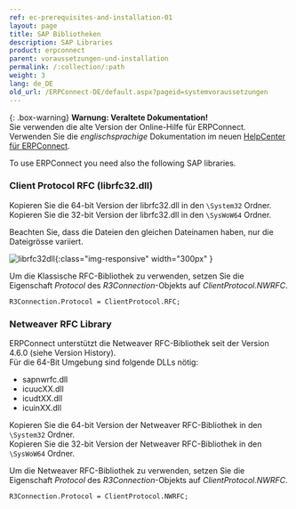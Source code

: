 ```yaml
---
ref: ec-prerequisites-and-installation-01
layout: page
title: SAP Bibliotheken
description: SAP Libraries
product: erpconnect
parent: voraussetzungen-und-installation
permalink: /:collection/:path
weight: 3
lang: de_DE
old_url: /ERPConnect-DE/default.aspx?pageid=systemvoraussetzungen
---
```


{: .box-warning}
**Warnung: Veraltete Dokumentation!** <br>
Sie verwenden die alte Version der Online-Hilfe für ERPConnect.<br>
Verwenden Sie die *englischsprachige* Dokumentation im neuen [HelpCenter für ERPConnect](https://helpcenter.theobald-software.com/erpconnect/documentation/introduction/).

To use ERPConnect you need also the following SAP libraries.

### Client Protocol RFC (librfc32.dll)

Kopieren Sie die 64-bit Version der librfc32.dll in den `\System32` Ordner.<br>
Kopieren Sie die 32-bit Version der librfc32.dll in den `\SysWoW64` Ordner.

Beachten Sie, dass die Dateien den gleichen Dateinamen haben, nur die Dateigrösse variiert.

![librfc32dll](/img/content/librfc32dll.png){:class="img-responsive" width="300px" }

Um die Klassische RFC-Bibliothek zu verwenden, setzen Sie die Eigenschaft *Protocol* des *R3Connection*-Objekts auf *ClientProtocol.NWRFC*.

```
R3Connection.Protocol = ClientProtocol.RFC;
```

### Netweaver RFC Library

ERPConnect unterstützt die Netweaver RFC-Bibliothek seit der Version 4.6.0 (siehe Version History).<br>
Für die 64-Bit Umgebung sind folgende DLLs nötig:
- sapnwrfc.dll
- icuucXX.dll
- icudtXX.dll
- icuinXX.dll 

Kopieren Sie die 64-bit Version der Netweaver RFC-Bibliothek in den `\System32` Ordner.<br>
Kopieren Sie die 32-bit Version der Netweaver RFC-Bibliothek in den `\SysWoW64` Ordner.

Um die Netweaver RFC-Bibliothek zu verwenden, setzen Sie die Eigenschaft *Protocol* des *R3Connection*-Objekts auf *ClientProtocol.NWRFC*.

```
R3Connection.Protocol = ClientProtocol.NWRFC;
```